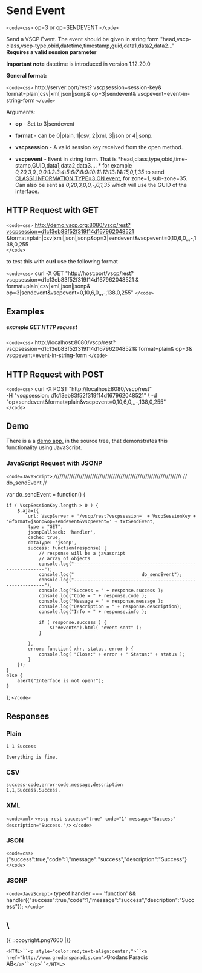 # Send Event

`<code=css>`
    op=3 or op=SENDEVENT
`</code>`  
    
Send a VSCP Event. The event should be given in string form "head,vscp-class,vscp-type,obid,datetime,timestamp,guid,data1,data2,data2..." **Requires a valid session parameter**

**Important note** datetime is introduced in version 1.12.20.0

**General format:**

`<code=css>`
http://server:port/rest?
    vscpsession=session-key&
    format=plain|csv|xml|json|jsonp&
    op=3|sendevent&
    vscpevent=event-in-string-form
`</code>`

Arguments:


*  **op** - Set to 3|sendevent

*  **format** - can be 0|plain, 1|csv, 2|xml, 3|json or 4|jsonp.

*  **vscpsession** - A valid session key received from the open method.

*  **vscpevent** - Event in string form. That is *head,class,type,obid,time-stamp,GUID,data1,data2,data3.... * for example *0,20,3,0,,0,0:1:2:3:4:5:6:7:8:9:10:11:12:13:14:15,0,1,35* to send [CLASS1.INFORMATION TYPE=3 ON event](http://www.vscp.org/docs/vscpspec/doku.php?id=class1.information#type_3_0x03_on), for zone=1, sub-zone=35. Can also be sent as *0,20,3,0,0,-,0,1,35* which will use the GUID of the interface.

## HTTP Request with GET

`<code=css>`
http://demo.vscp.org:8080/vscp/rest?vscpsession=d1c13eb83f52f319f14d167962048521 &format=plain|csv|xml|json|jsonp&op=3|sendevent&vscpevent=0,10,6,0,,,-,138,0,255    
`</code>`

to test this with **curl** use the following format

`<code=css>`
curl -X GET "http://host:port/vscp/rest? \
    vscpsession=d1c13eb83f52f319f14d167962048521 & \
    format=plain|csv|xml|json|jsonp& \
    op=3|sendevent&vscpevent=0,10,6,0,,,-,138,0,255"
`</code>`


## Examples

##### example GET HTTP request

`<code=css>`
    http://localhost:8080/vscp/rest?  
              vscpsession=d1c13eb83f52f319f14d167962048521&
              format=plain&
              op=3&
              vscpevent=event-in-string-form
`</code>`  


##  HTTP Request with POST

`<code=css>`
curl -X POST "http://localhost:8080/vscp/rest" \
    -H "vscpsession: d1c13eb83f52f319f14d167962048521" \ 
    -d "op=sendevent&format=plain&vscpevent=0,10,6,0,,,-,138,0,255"     
`</code>`

## Demo

There is a a [demo app.](https///github.com/grodansparadis/vscp-ux/tree/master/rest) in the source tree, that demonstrates this functionality using JavaScript.

### JavaScript Request with JSONP

`<code=JavaScript>`
*/*//////////////////////////////////////////////////////////////////
// do_sendEvent
//
		
var do_sendEvent = function() {
			
    if ( VscpSessionKey.length > 0 ) {	
        $.ajax({
            url: VscpServer + '/vscp/rest?vscpsession=' + VscpSessionKey + '&format=jsonp&op=sendevent&vscpevent=' + txtSendEvent,
            type : "GET",
            jsonpCallback: 'handler',
            cache: true,
            dataType: 'jsonp',
            success: function(response) {
                // response will be a javascript
                // array of objects
                console.log("-----------------------------------------------------------");
                console.log("                         do_sendEvent");
                console.log("-----------------------------------------------------------");
                console.log("Success = " + response.success );
                console.log("Code = " + response.code );
                console.log("Message = " + response.message );
                console.log("Description = " + response.description);
                console.log("Info = " + response.info );
					
                if ( response.success ) {
                    $("#events").html( "event sent" );
                }					
					
            },
            error: function( xhr, status, error ) {
                console.log( "Close:" + error + " Status:" + status );
            }
        });
    }
    else {
        alert("Interface is not open!");
    }
};
`</code>`

## Responses

### Plain

	
	1 1 Success 
	
	Everything is fine.


### CSV

	
	success-code,error-code,message,description
	1,1,Success,Success.


### XML

`<code=xml>`
`<vscp-rest success="true" code="1" message="Success" description="Success."/>`
`</code>`

### JSON

`<code=css>`
{"success":true,"code":1,"message":"success","description":"Success"}
`</code>`

### JSONP

`<code=JavaScript>`
typeof handler === 'function' && handler({"success":true,"code":1,"message":"success","description":"Success"});
`</code>`



\\ 
----
{{  ::copyright.png?600  |}}

`<HTML>``<p style="color:red;text-align:center;">``<a href="http://www.grodansparadis.com">`Grodans Paradis AB`</a>``</p>``</HTML>`
